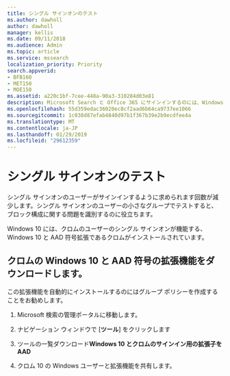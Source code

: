 ```yaml
---
title: シングル サインオンのテスト
ms.author: dawholl
author: dawholl
manager: kellis
ms.date: 09/11/2018
ms.audience: Admin
ms.topic: article
ms.service: mssearch
localization_priority: Priority
search.appverid:
- BFB160
- MET150
- MOE150
ms.assetid: a220c1bf-7cee-448a-90a3-310284d03e81
description: Microsoft Search と Office 365 にサインインするのには、Windows の 10 人のユーザーが表示されたら、時間の数を減らす
ms.openlocfilehash: 55d359edac36020ec8cf2aad6b64ca9737ee1066
ms.sourcegitcommit: 1c038d87efab4840d97b1f367b39e2b9ecdfee4a
ms.translationtype: MT
ms.contentlocale: ja-JP
ms.lasthandoff: 01/29/2019
ms.locfileid: "29612359"
---
```

# <a name="test-single-sign-on"></a>シングル サインオンのテスト

シングル サインオンのユーザーがサインインするように求められます回数が減少します。シングル サインオンのユーザーの小さなグループでテストすると、ブロック構成に関する問題を識別するのに役立ちます。 
  
Windows 10 には、クロムのユーザーのシングル サインオンが機能する、Windows 10 と AAD 符号拡張であるクロムがインストールされています。 
  
## <a name="download-the-windows-10-and-aad-sign-in-extension-for-chrome"></a>クロムの Windows 10 と AAD 符号の拡張機能をダウンロードします。

この拡張機能を自動的にインストールするのにはグループ ポリシーを作成することをお勧めします。
  
1. Microsoft 検索の管理ポータルに移動します。
    
2. ナビゲーション ウィンドウで [**ツール**] をクリックします
    
3. ツールの一覧ダウンロード**Windows 10 とクロムのサインイン用の拡張子を AAD**
    
4. クロム 10 の Windows ユーザーと拡張機能を共有します。

  

